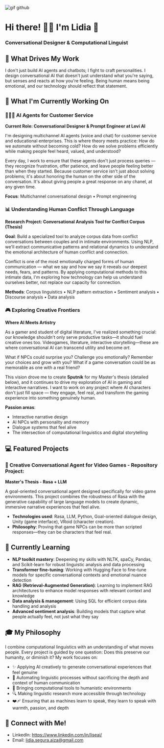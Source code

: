 ![gif github](https://github.com/user-attachments/assets/9f14bfd0-5262-4edc-b273-d30db01494ca)

# Hi there! 👋🏻 I'm Lidia 💌
### Conversational Designer & Computational Linguist 

## 🌟 What Drives My Work

I don't just build AI agents and chatbots; I fight to craft personalities. I design conversational AI that doesn't just understand what you're saying, but senses and reacts at how you're feeling. Being human means being emotional, and our technology should reflect that statement.

## 📑 What I'm Currently Working On

### 👩🏻‍💻 AI Agents for Customer Service
**Current Role: Conversational Designer & Prompt Engineer at Lovi AI**

I'm designing multichannel AI agents (voice and chat) for customer service and educational enterprises. This is where theory meets practice: How do we automate without becoming cold? How do we solve problems efficiently while making people feel heard, valued, and understood? 

Every day, I work to ensure that these agents don't just process queries — they recognize frustration, offer patience, and leave people feeling better than when they started. Because customer service isn't just about solving problems; it's about honoring the human on the other side of the conversation. It's about giving people a great response on any chanel, at any given time.

**Focus**: Multichannel conversational design • Prompt engineering 

### 📊 Understanding Human Conflict Through Language
**Research Project: Conversational Analysis Tool for Conflict Corpus (Thesis)**

**Goal**: Build a specialized tool to analyze corpus data from conflict conversations between couples and in intimate environments. Using NLP, we'll extract communicative patterns and relational dynamics to understand the emotional architecture of human conflict and connection.

Conflict is one of the most emotionally charged forms of human communication — what we say and how we say it reveals our deepest needs, fears, and patterns. By applying computational methods to this intimate data, I'm exploring how technology can help us understand ourselves better, not replace our capacity for connection.

**Methods**: Corpus linguistics • NLP pattern extraction • Sentiment analysis • Discourse analysis • Data analysis

### 🎮 Exploring Creative Frontiers
**Where AI Meets Artistry**

As a gamer and student of digital literature, I've realized something crucial: our knowledge shouldn't only serve productive tasks—it should fuel creative ones too. Videogames, literature, interactive storytelling—these are where conversational AI can transcend utility and become *art*.

What if NPCs could surprise you? Challenge you emotionally? Remember your choices and grow with you? What if a game conversation could be as memorable as one with a real friend?

This vision drove me to create **Sputnik** for my Master's thesis (detailed below), and it continues to drive my exploration of AI in gaming and interactive narratives. I want to work on any project where AI characters don't just fill space — they engage, feel real, and transform the gaming experience into something genuinely human.

**Passion areas**: 
* Interactive narrative design
* AI NPCs with personality and memory
* Dialogue systems that feel alive
* The intersection of computational linguistics and digital storytelling

## 💻 Featured Projects

### 👾 Creative Conversational Agent for Video Games - Repository Project:

**Master's Thesis - Rasa + LLM**

A goal-oriented conversational agent designed specifically for video game environments. This project combines the robustness of Rasa with the generative capability of large language models to create dynamic, immersive narrative experiences that feel alive.

- **Technologies used**: Rasa, LLM, Python, Goal-oriented dialogue design, Unity (game interface), VRoid (character creation).
- **Philosophy**: Proving that game NPCs can be more than scripted responses—they can be characters that feel real.

## 🌱 Currently Learning

* **NLP toolkit mastery**: Deepening my skills with NLTK, spaCy, Pandas, and Scikit-learn for robust linguistic analysis and data processing
* **Transformer fine-tuning**: Working with Hugging Face to fine-tune models for specific conversational contexts and emotional nuance detection
* **RAG (Retrieval-Augmented Generation)**: Learning to implement RAG architectures to enhance model responses with relevant context and knowledge
* **Data analysis & management**: Using SQL for efficient corpus data handling and analysis
* **Advanced sentiment analysis**: Building models that capture what people actually feel, not just what they say

## 🎓 My Philosophy

I combine computational linguistics with an understanding of what moves people. Every project is guided by one question: Does this preserve our humanity, or diminish it?
My work focuses on:

- ✨ Applying AI creatively to generate conversational experiences that feel genuine
- 🔧 Automating linguistic processes without sacrificing the depth and context of human communication
- 👥 Bringing computational tools to humanistic environments
- 🔍 Making linguistic research more accessible through technology
- ❤️‍🩹 Ensuring that as machines learn to speak, they learn to speak with warmth, passion, and depth

## 💌 Connect with Me!

- LinkedIn: https://www.linkedin.com/in/liseai/
- Email: lidia.segura.aiza@gmail.com
